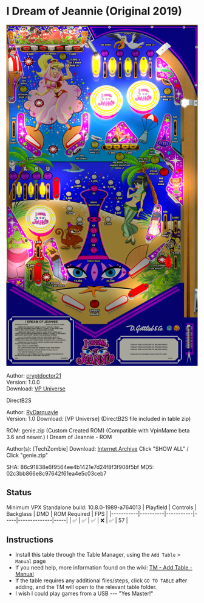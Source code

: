 ﻿# I Dream of Jeannie (Original 2019)

![Table Preview](../../images/vpx-idreamofjeanie-preview.png)

Author: [cryptdoctor21](https://vpuniverse.com/profile/12711-cryptdoctor21/)  
Version: 1.0.0  
Download: [VP Universe](https://vpuniverse.com/files/file/5521-i-dream-of-jeannie-pinball-vpx/)

DirectB2S

Author: [RyDarquayle](https://www.vpforums.org/index.php?showuser=51255)  
Version: 1.0 
Download: [VP Universe] (DirectB2S file included in table zip)

ROM: genie.zip (Custom Created ROM) (Compatible with VpinMame beta 3.6 and newer.)
I Dream of Jeannie - ROM

Author(s): [TechZombie]
Download:  [Internet Archive](https://archive.org/details/genie_202407)
Click "SHOW ALL" / Click "genie.zip"

SHA: 86c91838e6f9564ee4b1421e7d24f8f3f908f5bf
MD5: 02c3bb866e8c97642f61ea4e5c03ceb7

## Status 

Minimum VPX Standalone build: 10.8.0-1989-a764013
| Playfield | Controls | Backglass | DMD | ROM Required | FPS | 
|-----------|----------|-----------|-----|--------------|-----|
| :white_check_mark: | :white_check_mark: | :white_check_mark: | :x: | :white_check_mark: | 57 |

## Instructions

- Install this table through the Table Manager, using the `Add Table` > `Manual` page
- If you need help, more information found on the wiki: [TM - Add Table - Manual](https://github.com/LegendsUnchained/vpx-standalone-alp4k/wiki/%5B04%5D-%F0%9F%A7%A1-TM-%E2%80%90-Other-Features#add-table---manual)
- If the table requires any additional files/steps, click `GO TO TABLE` after adding, and the TM will open to the relevant table folder.
- I wish I could play games from a USB --- "Yes Master!"

